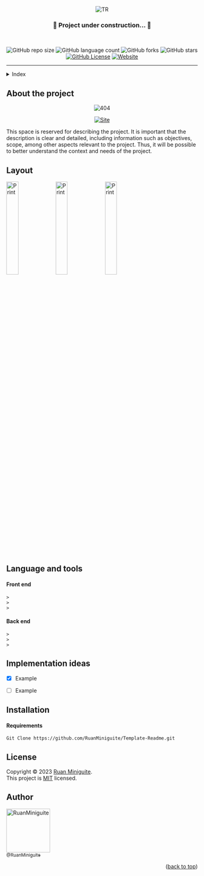 <!--  
  Ruan Pezzin Miniguite
  V. 3.0
-->


<!-- ============== HEADER ============== -->
<div align="center" id="header">

  ![TR](https://user-images.githubusercontent.com/82480542/215128340-91701b9d-a85b-4418-980d-adc6e8b39edf.png)

  <h3>🚧 Project under construction... 🚧</h3>
  <br>

  ![GitHub repo size][GitHub repo size-shields]
  ![GitHub language count][GitHub language count-shields]
  ![GitHub forks][GitHub forks-shields]
  ![GitHub stars][GitHub stars-shields]
  [![GitHub License][GitHub License-shields]][GitHub License-link]
  [![Website][Website-shields]][Website-link]
  
</div>

---

<!-- ===== INDEX ===== -->
<details>
  <summary>Index</summary>
  <ol>
    <li><a href="#about-the-project">About The Project</a></li>
    <li><a href="#layout">Layout</a></li>
    <li><a href="#language-and-tools">Language and tools</a></li>
    <li><a href="#implementation-ideas">Implementation ideas</a></li>
    <li><a href="#installation">Installation</a></li>
    <li><a href="#license">License</a></li>
    <li><a href="#author">Author</a></li>
  </ol>
</details>



<!-- ============== ABOUT ============== -->
## About the project

<div align="center">
  
  ![404](https://user-images.githubusercontent.com/82480542/215136425-92c500f7-5e9b-45f3-a434-3278d9d5f8cf.png)

  [![Site][Site-shields]][Site-link]
</div>

<p>This space is reserved for describing the project. It is important that the description is clear and detailed, including information such as objectives, scope, among other aspects relevant to the project. Thus, it will be possible to better understand the context and needs of the project.</p>



<!-- ============== LAYOUT ============== -->
## Layout

<div>
  <img src="https://user-images.githubusercontent.com/82480542/215137124-6d862ca1-fd84-4486-865e-9929463d4900.png" alt="Print" width="25%">
  <img src="https://user-images.githubusercontent.com/82480542/215137124-6d862ca1-fd84-4486-865e-9929463d4900.png" alt="Print" width="25%">
  <img src="https://user-images.githubusercontent.com/82480542/215137124-6d862ca1-fd84-4486-865e-9929463d4900.png" alt="Print" width="25%">
</div>



<!-- ============== LANGUAGE ============== -->
## Language and tools

#### Front end
```
>
>
>
```

#### Back end
```
>
>
>
```



<!-- ============== IDEAS ============== -->
## Implementation ideas

- [x] Example
- [ ] Example



<!-- ============== INSTALLATION ============== -->
## Installation

<h4>Requirements</h4>
<!-- Write here -->

```
Git Clone https://github.com/RuanMiniguite/Template-Readme.git
```



<!-- ============== LICENSE ============== -->
## License

Copyright © 2023 [Ruan Miniguite](https://github.com/RuanMiniguite).<br />
This project is [MIT][GitHub License-link] licensed.



<!-- ============== AUTHOR ============== -->
## Author

[<img alt="RuanMiniguite" src="https://github.com/RuanMiniguite.png?size=330" width="115"><br><sub>@RuanMiniguite</sub>](https://github.com/RuanMiniguite)

<p align="right">(<a href="#header">back to top</a>)</p>




<!-- ============== LINKs ============== -->
<!-- Alterar link -->
[Site-link]: https://github.com/RuanMiniguite/Template-Readme
[GitHub License-link]: https://github.com/RuanMiniguite/Template-Readme/blob/fe381e528da59c829814c405ef7287b10a1a15ab/LICENSE

<!-- Alterar caminho para repositorio [Template-Readme] -->
[GitHub repo size-shields]: https://img.shields.io/github/repo-size/RuanMiniguite/Template-Readme?style=for-the-badge&color=292929
[GitHub language count-shields]: https://img.shields.io/github/languages/count/RuanMiniguite/Template-Readme?style=for-the-badge&color=292929
[GitHub forks-shields]: https://img.shields.io/github/forks/RuanMiniguite/Template-Readme?style=for-the-badge&color=292929
[GitHub stars-shields]: https://img.shields.io/github/stars/RuanMiniguite/Template-Readme?style=for-the-badge&color=292929

<!-- Permalink Shields-->
[GitHub License-shields]: https://img.shields.io/cocoapods/l/m?down_color=292929&up_color=292929&color=292929&style=for-the-badge
[Site-shields]: https://img.shields.io/badge/Site-Live-292929?style=for-the-badge&logo=web&logoColor=white
[Website-link]: https://github.com/RuanMiniguite/Commit-Message
[Website-shields]: https://img.shields.io/website?down_color=292929&down_message=404&style=for-the-badge&logo=github&up_color=292929&up_message=Commit&url=https%3A%2F%2Fgithub.com%2FRuanMiniguite%2FCommit-Message
